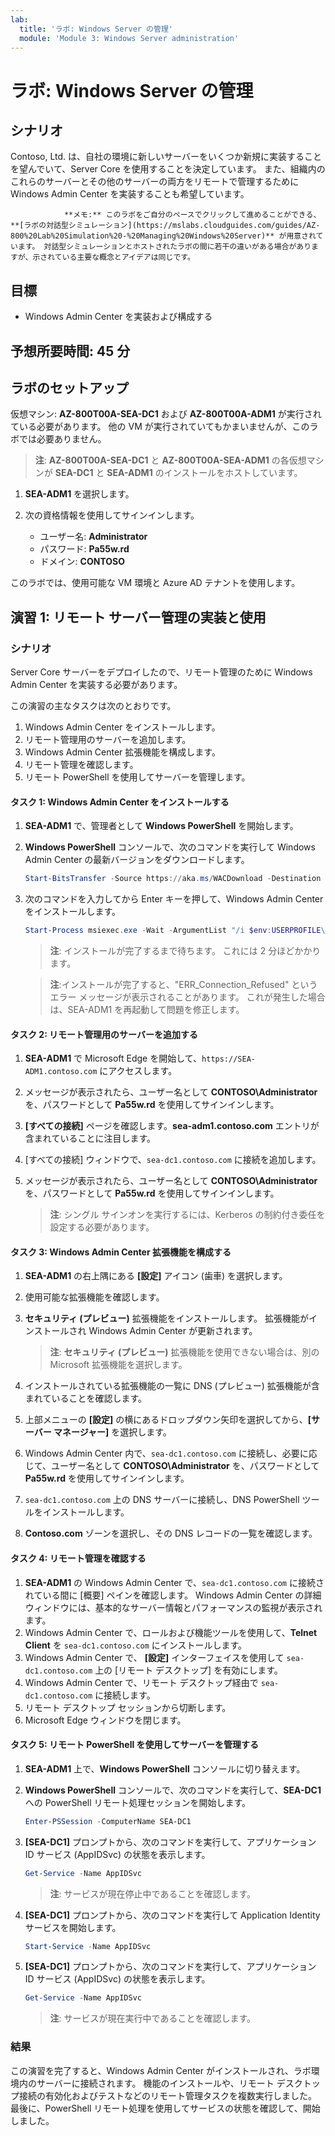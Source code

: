 ```yaml
---
lab:
  title: 'ラボ: Windows Server の管理'
  module: 'Module 3: Windows Server administration'
---
```


# ラボ: Windows Server の管理

## シナリオ

Contoso, Ltd. は、自社の環境に新しいサーバーをいくつか新規に実装することを望んでいて、Server Core を使用することを決定しています。 また、組織内のこれらのサーバーとその他のサーバーの両方をリモートで管理するために Windows Admin Center を実装することも希望しています。

                **メモ:** このラボをご自分のペースでクリックして進めることができる、 **[ラボの対話型シミュレーション](https://mslabs.cloudguides.com/guides/AZ-800%20Lab%20Simulation%20-%20Managing%20Windows%20Server)** が用意されています。 対話型シミュレーションとホストされたラボの間に若干の違いがある場合がありますが、示されている主要な概念とアイデアは同じです。 

## 目標

- Windows Admin Center を実装および構成する

## 予想所要時間: 45 分

## ラボのセットアップ

仮想マシン: **AZ-800T00A-SEA-DC1** および **AZ-800T00A-ADM1** が実行されている必要があります。 他の VM が実行されていてもかまいませんが、このラボでは必要ありません。

> **注**: **AZ-800T00A-SEA-DC1** と **AZ-800T00A-SEA-ADM1** の各仮想マシンが **SEA-DC1** と **SEA-ADM1** のインストールをホストしています。

1. **SEA-ADM1** を選択します。
1. 次の資格情報を使用してサインインします。

   - ユーザー名: **Administrator**
   - パスワード: **Pa55w.rd**
   - ドメイン: **CONTOSO**

このラボでは、使用可能な VM 環境と Azure AD テナントを使用します。 

## 演習 1: リモート サーバー管理の実装と使用

### シナリオ 

Server Core サーバーをデプロイしたので、リモート管理のために Windows Admin Center を実装する必要があります。

この演習の主なタスクは次のとおりです。

1. Windows Admin Center をインストールします。
1. リモート管理用のサーバーを追加します。
1. Windows Admin Center 拡張機能を構成します。
1. リモート管理を確認します。
1. リモート PowerShell を使用してサーバーを管理します。

#### タスク 1: Windows Admin Center をインストールする

1. **SEA-ADM1** で、管理者として **Windows PowerShell** を開始します。
1. **Windows PowerShell** コンソールで、次のコマンドを実行して Windows Admin Center の最新バージョンをダウンロードします。
    
   ```powershell
   Start-BitsTransfer -Source https://aka.ms/WACDownload -Destination "$env:USERPROFILE\Downloads\WindowsAdminCenter.msi"
   ```
1. 次のコマンドを入力してから Enter キーを押して、Windows Admin Center をインストールします。
    
   ```powershell
   Start-Process msiexec.exe -Wait -ArgumentList "/i $env:USERPROFILE\Downloads\WindowsAdminCenter.msi /qn /L*v log.txt REGISTRY_REDIRECT_PORT_80=1 SME_PORT=443 SSL_CERTIFICATE_OPTION=generate"
   ```

   > **注**: インストールが完了するまで待ちます。 これには 2 分ほどかかります。

   > **注**:インストールが完了すると、"ERR_Connection_Refused" というエラー メッセージが表示されることがあります。 これが発生した場合は、SEA-ADM1 を再起動して問題を修正します。

#### タスク 2: リモート管理用のサーバーを追加する

1. **SEA-ADM1** で Microsoft Edge を開始して、`https://SEA-ADM1.contoso.com` にアクセスします。 
1. メッセージが表示されたら、ユーザー名として **CONTOSO\\Administrator** を、パスワードとして **Pa55w.rd** を使用してサインインします。
1. **[すべての接続]** ページを確認します。**sea-adm1.contoso.com** エントリが含まれていることに注目します。 
1. [すべての接続] ウィンドウで、`sea-dc1.contoso.com` に接続を追加します。
1. メッセージが表示されたら、ユーザー名として **CONTOSO\\Administrator** を、パスワードとして **Pa55w.rd** を使用してサインインします。

   > **注**: シングル サインオンを実行するには、Kerberos の制約付き委任を設定する必要があります。

#### タスク 3: Windows Admin Center 拡張機能を構成する

1. **SEA-ADM1** の右上隅にある **[設定]** アイコン (歯車) を選択します。
1. 使用可能な拡張機能を確認します。
1. **セキュリティ (プレビュー)** 拡張機能をインストールします。 拡張機能がインストールされ Windows Admin Center が更新されます。

   > **注**: **セキュリティ (プレビュー)** 拡張機能を使用できない場合は、別の Microsoft 拡張機能を選択します。

1. インストールされている拡張機能の一覧に DNS (プレビュー) 拡張機能が含まれていることを確認します。
1. 上部メニューの **[設定]** の横にあるドロップダウン矢印を選択してから、**[サーバー マネージャー]** を選択します。
1. Windows Admin Center 内で、`sea-dc1.contoso.com` に接続し、必要に応じて、ユーザー名として **CONTOSO\\Administrator** を、パスワードとして **Pa55w.rd** を使用してサインインします。
1. `sea-dc1.contoso.com` 上の DNS サーバーに接続し、DNS PowerShell ツールをインストールします。
1. **Contoso.com** ゾーンを選択し、その DNS レコードの一覧を確認します。

#### タスク 4: リモート管理を確認する

1. **SEA-ADM1** の Windows Admin Center で、`sea-dc1.contoso.com` に接続されている間に [概要] ペインを確認します。 Windows Admin Center の詳細ウィンドウには、基本的なサーバー情報とパフォーマンスの監視が表示されます。
1. Windows Admin Center で、ロールおよび機能ツールを使用して、**Telnet Client** を `sea-dc1.contoso.com` にインストールします。 
1. Windows Admin Center で、 **[設定]** インターフェイスを使用して `sea-dc1.contoso.com` 上の [リモート デスクトップ] を有効にします。
1. Windows Admin Center で、リモート デスクトップ経由で `sea-dc1.contoso.com` に接続します。
1. リモート デスクトップ セッションから切断します。 
1. Microsoft Edge ウィンドウを閉じます。

#### タスク 5: リモート PowerShell を使用してサーバーを管理する

1. **SEA-ADM1** 上で、**Windows PowerShell** コンソールに切り替えます。
1. **Windows PowerShell** コンソールで、次のコマンドを実行して、**SEA-DC1** への PowerShell リモート処理セッションを開始します。

   ```powershell
   Enter-PSSession -ComputerName SEA-DC1
   ```
1. **[SEA-DC1]** プロンプトから、次のコマンドを実行して、アプリケーション ID サービス (AppIDSvc) の状態を表示します。

   ```powershell
   Get-Service -Name AppIDSvc
   ```

   > **注**: サービスが現在停止中であることを確認します。

1. **[SEA-DC1]** プロンプトから、次のコマンドを実行して Application Identity サービスを開始します。

   ```powershell
   Start-Service -Name AppIDSvc
   ```
1. **[SEA-DC1]** プロンプトから、次のコマンドを実行して、アプリケーション ID サービス (AppIDSvc) の状態を表示します。

   ```powershell
   Get-Service -Name AppIDSvc
   ```

   > **注**: サービスが現在実行中であることを確認します。

### 結果

この演習を完了すると、Windows Admin Center がインストールされ、ラボ環境内のサーバーに接続されます。 機能のインストールや、リモート デスクトップ接続の有効化およびテストなどのリモート管理タスクを複数実行しました。 最後に、PowerShell リモート処理を使用してサービスの状態を確認して、開始しました。
